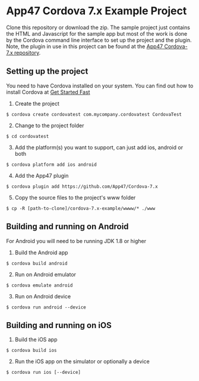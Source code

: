 
# App47 Cordova 7.x Example Project

Clone this repository or download the zip. The sample project just contains the HTML and Javascript for the sample app but most of the work is done by the Cordova command line interface to set up the project and the plugin.  Note, the plugin in use in this project can be found at the [App47 Cordova-7.x repository](https://github.com/App47/Cordova-7.x).

## Setting up the project
You need to have Cordova installed on your system.  You can find out how to install Cordova at [Get Started Fast](http://cordova.apache.org/#getstarted) 

1. Create the project 
```
$ cordova create cordovatest com.mycompany.cordovatest CordovaTest
``` 
2. Change to the project folder
```
$ cd cordovatest
``` 
3. Add the platform(s) you want to support, can just add ios, android or both
```
$ cordova platform add ios android 
``` 
4. Add the App47 plugin
```
$ cordova plugin add https://github.com/App47/Cordova-7.x
``` 
5. Copy the source files to the project's www folder
```
$ cp -R [path-to-clone]/cordova-7.x-example/wwww/* ./www
``` 

## Building and running on Android
For Android you will need to be running JDK 1.8 or higher
1. Build the Android app
```
$ cordova build android 
```
2. Run on Android emulator
```
$ cordova emulate android 
```
3. Run on Android device
```
$ cordova run android --device
```

## Building and running on iOS
1. Build the iOS app
```
$ cordova build ios
```
2. Run the iOS app on the simulator or optionally a device
```
$ cordova run ios [--device] 
```


